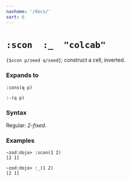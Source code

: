 ```yaml
---
navhome: '/docs/'
sort: 6
---
```


# `:scon  :_  "colcab"`

`{$scon p/seed q/seed}`; construct a cell, inverted.

### Expands to

    :cons(q p)

    :-(q p)

### Syntax

Regular: *2-fixed*.

### Examples

    ~zod:dojo> :scon(1 2)
    [2 1]

    ~zod:dojo> :_(1 2)
    [2 1]
